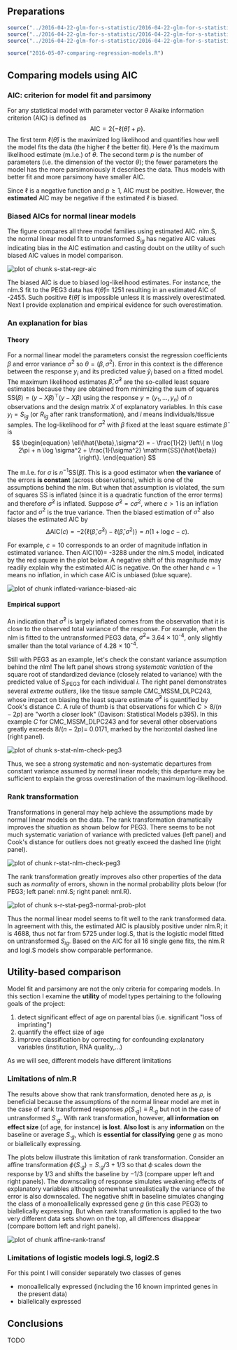 ## Preparations


```r
source("../2016-04-22-glm-for-s-statistic/2016-04-22-glm-for-s-statistic.R")
source("../2016-04-22-glm-for-s-statistic/2016-04-22-glm-for-s-statistic-run.R")
source("../2016-04-22-glm-for-s-statistic/2016-04-22-glm-for-s-statistic-graphs.R")
```


```r
source("2016-05-07-comparing-regression-models.R")
```

## Comparing models using AIC

### AIC: criterion for model fit and parsimony

For any statistical model with parameter vector $\theta$ Akaike information criterion (AIC) is defined as
$$
\begin{equation}
\mathrm{AIC} = 2 \{ - \ell(\hat{\theta}) + p \}.
\end{equation}
$$
The first term $\ell(\hat{\theta})$ is the maximized log likelihood and quantifies how well the model fits the data (the higher $\ell$ the better fit).  Here $\hat{\theta}$ is the maximum likelihood estimate (m.l.e.) of $\theta$.  The second term $p$ is the number of parameters (i.e. the dimension of the vector $\theta$); the fewer parameters the model has the more parsimoniously it describes the data.  Thus models with better fit and more parsimony have smaller AIC.

Since $\ell$ is a negative function and $p\ge 1$, AIC must be positive.  However, the **estimated** AIC may be negative if the estimated $\ell$ is biased.

### Biased AICs for normal linear models

The figure compares all three model families using estimated AIC.  nlm.S, the normal linear model fit to untransformed $S_{ig}$ has negative AIC values indicating bias in the AIC estimation and casting doubt on the utility of such biased AIC values in model comparison.

![plot of chunk s-stat-regr-aic](figure/s-stat-regr-aic-1.png)

The biased AIC is due to biased log-likelihood estimates.  For instance, the nlm.S fit to the PEG3 data has $\ell(\hat{\theta})=$ 1251 resulting in an estimated AIC of  -2455.  Such positive $\ell(\hat{\theta})$ is impossible unless it is massively overestimated.  Next I provide explanation and empirical evidence for such overestimation.

### An explanation for bias

#### Theory

For a normal linear model the parameters consist the regression coefficients $\beta$ and error variance $\sigma^2$ so $\theta=(\beta,\sigma^2)$.  Error in this context is the difference between the response $y_i$ and its predicted value $\hat{y}_i$ based on a fitted model.  The maximum likelihood estimates $\hat{\beta},\hat{\sigma}^2$ are the so-called least square estimates because they are obtained from minimizing the sum of squares $\mathrm{SS}(\beta)=(y-X\beta)^\top(y-X\beta)$ using the response $y=(y_1,...,y_n)$ of $n$ observations and the design matrix $X$ of explanatory variables.  In this case $y_i=S_{ig}$ (or $R_{ig}$ after rank transformation), and $i$ means individuals/tissue samples.  The log-likelihood for $\sigma^2$ with $\beta$ fixed at the least square estimate $\hat{\beta}$ is
$$
\begin{equation}
\ell(\hat{\beta},\sigma^2) = - \frac{1}{2} \left\{ n \log 2\pi + n \log \sigma^2 + \frac{1}{\sigma^2} \mathrm{SS}(\hat{\beta}) \right\}.
\end{equation}
$$

The m.l.e. for $\sigma$ is $n^{-1}\mathrm{SS}(\hat{\beta})$.  This is a good estimator when **the variance** of the errors **is constant** (across observations), which is one of the assumptions behind the nlm.  But when that assumption is violated, the sum of squares $\mathrm{SS}$ is inflated (since it is a quadratic function of the error terms) and therefore $\hat{\sigma}^2$ is inflated.  Suppose $\hat{\sigma}^2=c\sigma^2$, where $c>1$ is an inflation factor and $\sigma^2$ is the true variance.  Then the biased estimation of $\sigma^2$ also biases the estimated AIC by
$$
\begin{equation}
\Delta \mathrm{AIC}( c ) = - 2 \{ \ell(\hat{\beta},\hat{\sigma}^2) - \ell(\hat{\beta},\sigma^2) \} = n ( 1 + \log c - c ).
\end{equation}
$$

For example, $c=10$ corresponds to an order of magnitude inflation in estimated variance. Then $\mathrm{AIC}(10)=$ -3288 under the nlm.S model, indicated by the red square in the plot below.  A negative shift of this magnitude may readily explain why the estimated AIC is negative.  On the other hand $c=1$ means no inflation, in which case AIC is unbiased (blue square).

![plot of chunk inflated-variance-biased-aic](figure/inflated-variance-biased-aic-1.png)

#### Empirical support

An indication that $\hat{\sigma}^2$ is largely inflated comes from the observation that it is close to the observed total variance of the response.  For example, when the nlm is fitted to the untransformed PEG3 data, $\hat{\sigma}^2=$ 3.64 &times; 10<sup>-4</sup>, only slightly smaller than the total variance of 4.28 &times; 10<sup>-4</sup>.

Still with PEG3 as an example, let's check the constant variance assumption behind the nlm!  The left panel shows strong *systematic variation* of the square root of standardized deviance (closely related to variance) with the predicted value of $S_{i\mathrm{PEG3}}$ for each individual $i$.  The right panel demonstrates several *extreme outliers*, like the tissue sample CMC_MSSM_DLPC243, whose impact on biasing the least square estimate $\hat{\sigma}^2$ is quantified by Cook's distance $C$.  A rule of thumb is that observations for which $C > 8 / (n - 2p)$ are "worth a closer look" (Davison: Statistical Models p395).  In this example $C$ for CMC_MSSM_DLPC243 and for several other observations greatly exceeds $8 / (n - 2p) =$ 0.0171, marked by the horizontal dashed line (right panel).

![plot of chunk s-stat-nlm-check-peg3](figure/s-stat-nlm-check-peg3-1.png)

Thus, we see a strong systematic and non-systematic departures from constant variance assumed by normal linear models; this departure may be sufficient to explain the gross overestimation of the maximum log-likelihood.

### Rank transformation

Transformations in general may help achieve the assumptions made by normal linear models on the data.  The rank transformation dramatically improves the situation as shown below for PEG3.  There seems to be not much systematic variation of variance with predicted values (left panel) and Cook's distance for outliers does not greatly exceed the dashed line (right panel).

![plot of chunk r-stat-nlm-check-peg3](figure/r-stat-nlm-check-peg3-1.png)

The rank transformation greatly improves also other properties of the data such as *normality* of errors, shown in the normal probability plots below (for PEG3; left panel: nml.S; right panel: nml.R).

![plot of chunk s-r-stat-peg3-normal-prob-plot](figure/s-r-stat-peg3-normal-prob-plot-1.png)

Thus the normal linear model seems to fit well to the rank transformed data.  In agreement with this, the estimated AIC is plausibly positive under nlm.R; it is 4688, thus not far from 5725 under logi.S, that is the logistic model fitted on untransformed $S_{ig}$.  Based on the AIC for all 16 single gene fits, the nlm.R and logi.S models show comparable performance.

## Utility-based comparison

Model fit and parsimony are not the only criteria for comparing models.  In this section I examine the **utility** of model types pertaining to the following goals of the project:

1. detect significant effect of age on parental bias (i.e. significant "loss of imprinting")
1. quantify the effect size of age
1. improve classification by correcting for confounding explanatory variables (institution, RNA quality,...)

As we will see, different models have different limitations

### Limitations of nlm.R

The results above show that rank transformation, denoted here as $\rho$, is beneficial because the assumptions of the normal linear model are met in the case of rank transformed responses $\rho(S_{\cdot g})\equiv R_{\cdot g}$ but not in the case of untransformed $S_{\cdot g}$.  With rank transformation, however, **all information on effect size** (of age, for instance) **is lost**.  **Also lost** is any **information** on the baseline or average $S_{\cdot g}$, which is **essential for classifying** gene $g$ as mono or biallelically expressing.

The plots below illustrate this limitation of rank transformation.  Consider an affine transformation $\phi(S_{\cdot g}) = S_{\cdot g} / 3 + 1 / 3$ so that $\phi$ scales down the response by $1/3$ and shifts the baseline by $-1/3$ (compare upper left and right panels).  The downscaling of response simulates weakening effects of explanatory variables although somewhat unrealistically the variance of the error is also downscaled.  The negative shift in baseline simulates changing the class of a monoallelically expressed gene $g$ (in this case PEG3) to biallelically expressing.  But when rank transformation is applied to the two very different data sets shown on the top, all differences disappear (compare bottom left and right panels).

![plot of chunk affine-rank-transf](figure/affine-rank-transf-1.png)

### Limitations of logistic models logi.S, logi2.S

For this point I will consider separately two classes of genes
* monoallelically expressed (including the 16 known imprinted genes in the present data)
* biallelically expressed

## Conclusions

TODO
